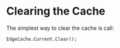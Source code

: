 # Clearing the Cache #

The simplest way to clear the cache is call:

```
EdgeCache.Current.Clear();
```